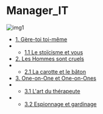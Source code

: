 # Manager_IT

![img1](https://media.wired.com/photos/5932901ba312645844995d7e/master/w_2560%2Cc_limit/MadMen.jpg)

* [1. Gère-toi toi-même](#Section_1)
* * [1.1 Le stoïcisme et vous](#Section_11) 
* [2. Les Hommes sont cruels](#Section_2)  
* * [2.1 La carotte et le bâton](#Section_21) 
* [3. One-on-One et One-on-Ones](#Section_3)  
* * [3.1 L'art du thérapeute](#Section_31) 
* * [3.2 Espionnage et gardinage](#Section_32) 
